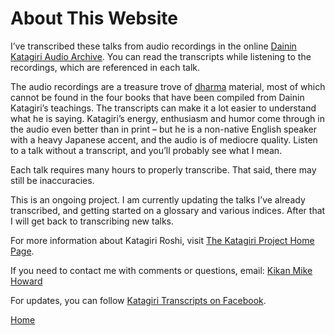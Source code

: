 # About This Website

I’ve transcribed these talks from audio recordings in the online [Dainin Katagiri Audio Archive](http://www.mnzencenter.org/katagiri_talks.php). You can read the transcripts while listening to the recordings, which are referenced in each talk. 

The audio recordings are a treasure trove of [dharma](glossary#dharma) material, most of which cannot be found in the four books that have been compiled from Dainin Katagiri’s teachings. The transcripts can make it a lot easier to understand what he is saying. Katagiri’s energy, enthusiasm and humor come through in the audio even better than in print – but he is a non-native English speaker with a heavy Japanese accent, and the audio is of mediocre quality. Listen to a talk without a transcript, and you’ll probably see what I mean. 

Each talk requires many hours to properly transcribe. That said, there may still be inaccuracies.

This is an ongoing project. I am currently updating the talks I’ve already transcribed, and getting started on a glossary and various indices. After that I will get back to transcribing new talks.

For more information about Katagiri Roshi, visit [The Katagiri Project Home Page](http://www.mnzencenter.org/katagiri/). 

If you need to contact me with comments or questions, email: [Kikan Mike Howard](mailto:michaelhoward@mac.com)

For updates, you can follow [Katagiri Transcripts on Facebook](https://www.facebook.com/KatagiriTranscripts).

[Home](index.md)
